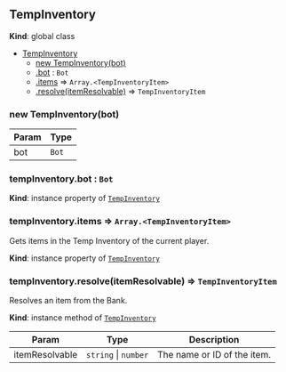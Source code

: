 <a name="TempInventory"></a>

## TempInventory
**Kind**: global class  

* [TempInventory](#TempInventory)
    * [new TempInventory(bot)](#new_TempInventory_new)
    * [.bot](#TempInventory+bot) : <code>Bot</code>
    * [.items](#TempInventory+items) ⇒ <code>Array.&lt;TempInventoryItem&gt;</code>
    * [.resolve(itemResolvable)](#TempInventory+resolve) ⇒ <code>TempInventoryItem</code>

<a name="new_TempInventory_new"></a>

### new TempInventory(bot)

| Param | Type |
| --- | --- |
| bot | <code>Bot</code> | 

<a name="TempInventory+bot"></a>

### tempInventory.bot : <code>Bot</code>
**Kind**: instance property of [<code>TempInventory</code>](#TempInventory)  
<a name="TempInventory+items"></a>

### tempInventory.items ⇒ <code>Array.&lt;TempInventoryItem&gt;</code>
Gets items in the Temp Inventory of the current player.

**Kind**: instance property of [<code>TempInventory</code>](#TempInventory)  
<a name="TempInventory+resolve"></a>

### tempInventory.resolve(itemResolvable) ⇒ <code>TempInventoryItem</code>
Resolves an item from the Bank.

**Kind**: instance method of [<code>TempInventory</code>](#TempInventory)  

| Param | Type | Description |
| --- | --- | --- |
| itemResolvable | <code>string</code> \| <code>number</code> | The name or ID of the item. |

